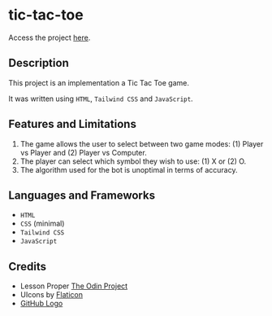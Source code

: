 # tic-tac-toe

Access the project [here](https://defyinggravity10-tic-tac-toe.vercel.app/).

## Description

This project is an implementation a Tic Tac Toe game.

It was written using `HTML`, `Tailwind CSS` and `JavaScript`.

## Features and Limitations

1. The game allows the user to select between two game modes: (1) Player vs Player and (2) Player vs Computer.
2. The player can select which symbol they wish to use: (1) X or (2) O.
3. The algorithm used for the bot is unoptimal in terms of accuracy.

## Languages and Frameworks

- `HTML`
- `CSS` (minimal)
- `Tailwind CSS`
- `JavaScript`

## Credits

- Lesson Proper [The Odin Project](https://www.theodinproject.com/dashboard)
- UIcons by [Flaticon](https://www.flaticon.com/uicons)
- [GitHub Logo](https://github.com/logos)
